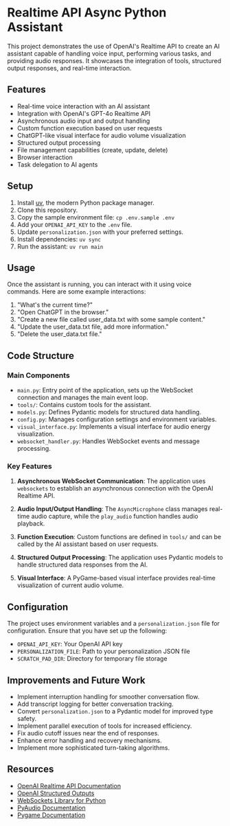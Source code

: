 # Realtime API Async Python Assistant

This project demonstrates the use of OpenAI's Realtime API to create an AI assistant capable of handling voice input, performing various tasks, and providing audio responses. It showcases the integration of tools, structured output responses, and real-time interaction.

## Features

- Real-time voice interaction with an AI assistant
- Integration with OpenAI's GPT-4o Realtime API
- Asynchronous audio input and output handling
- Custom function execution based on user requests
- ChatGPT-like visual interface for audio volume visualization
- Structured output processing
- File management capabilities (create, update, delete)
- Browser interaction
- Task delegation to AI agents

## Setup

1. Install [uv](https://docs.astral.sh/uv/), the modern Python package manager.
2. Clone this repository.
3. Copy the sample environment file: `cp .env.sample .env`
4. Add your `OPENAI_API_KEY` to the `.env` file.
5. Update `personalization.json` with your preferred settings.
6. Install dependencies: `uv sync`
7. Run the assistant: `uv run main`

## Usage

Once the assistant is running, you can interact with it using voice commands. Here are some example interactions:

1. "What's the current time?"
2. "Open ChatGPT in the browser."
3. "Create a new file called user_data.txt with some sample content."
4. "Update the user_data.txt file, add more information."
5. "Delete the user_data.txt file."

## Code Structure

### Main Components

- `main.py`: Entry point of the application, sets up the WebSocket connection and manages the main event loop.
- `tools/`: Contains custom tools for the assistant.
- `models.py`: Defines Pydantic models for structured data handling.
- `config.py`: Manages configuration settings and environment variables.
- `visual_interface.py`: Implements a visual interface for audio energy visualization.
- `websocket_handler.py`: Handles WebSocket events and message processing.

### Key Features

1. **Asynchronous WebSocket Communication**:
   The application uses `websockets` to establish an asynchronous connection with the OpenAI Realtime API.

2. **Audio Input/Output Handling**:
   The `AsyncMicrophone` class manages real-time audio capture, while the `play_audio` function handles audio playback.

3. **Function Execution**:
   Custom functions are defined in `tools/` and can be called by the AI assistant based on user requests.

4. **Structured Output Processing**:
   The application uses Pydantic models to handle structured data responses from the AI.

5. **Visual Interface**:
   A PyGame-based visual interface provides real-time visualization of current audio volume.


## Configuration

The project uses environment variables and a `personalization.json` file for configuration. Ensure that you have set up the following:

- `OPENAI_API_KEY`: Your OpenAI API key
- `PERSONALIZATION_FILE`: Path to your personalization JSON file
- `SCRATCH_PAD_DIR`: Directory for temporary file storage

## Improvements and Future Work

- Implement interruption handling for smoother conversation flow.
- Add transcript logging for better conversation tracking.
- Convert `personalization.json` to a Pydantic model for improved type safety.
- Implement parallel execution of tools for increased efficiency.
- Fix audio cutoff issues near the end of responses.
- Enhance error handling and recovery mechanisms.
- Implement more sophisticated turn-taking algorithms.

## Resources

- [OpenAI Realtime API Documentation](https://platform.openai.com/docs/guides/realtime)
- [OpenAI Structured Outputs](https://platform.openai.com/docs/guides/structured-outputs)
- [WebSockets Library for Python](https://websockets.readthedocs.io/)
- [PyAudio Documentation](https://people.csail.mit.edu/hubert/pyaudio/docs/)
- [Pygame Documentation](https://www.pygame.org/docs/)
